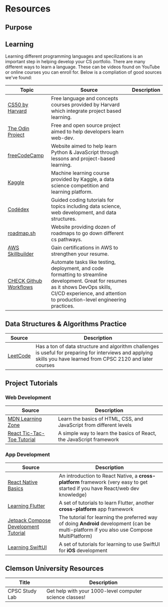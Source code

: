 # Resources
## Purpose

## Learning
Learning different programming languages and specilizations is an important step in helping develop your CS portfolio. There are many different ways to learn a language. These can be videos found on YouTube or online courses you can enroll for. Below is a compliation of good sources we've found:
<!-- 
TO ADD
App dev
AI tutorial
Game Dev tutorial
IOS app dev
Windows app dev

-->
| Topic | Source | Description |
| ---- |-----|-------------|
| [CS50 by Harvard](https://www.edx.org/cs50)| Free language and concepts courses provided by Harvard which integrate project based learning. |
| [The Odin Project](https://www.theodinproject.com/)| Free and open source project aimed to help developers learn web-dev. |
| [freeCodeCamp](https://www.freecodecamp.org/learn/)| Website aimed to help learn Python & JavaScript through lessons and project-based learning. |
| [Kaggle](https://www.kaggle.com/learn/intro-to-machine-learning)| Machine learning course provided by Kaggle, a data science competition and learning platform. |
| [Codédex](https://www.codedex.io/)| Guided coding tutorials for topics including data science, web development, and data structures. |
| [roadmap.sh](https://roadmap.sh/)| Website providing dozen of roadmaps to go down different cs pathways. |
| [AWS Skillbuilder](https://explore.skillbuilder.aws/learn/)| Gain certifications in AWS to strengthen your resume. |
| [CHECK Github Workflows](https://docs.github.com/en/actions/writing-workflows)| Automate tasks like testing, deployment, and code formatting to streamline development. Great for resumes as it shows DevOps skills, CI/CD experience, and attention to production-level engineering practices.| 

## Data Structures & Algorithms Practice
| Source | Description |
|-----|-------------|
| [LeetCode](https://leetcode.com/) | Has a ton of data structure and algorithm challenges is useful for preparing for interviews and applying skills you have learned from CPSC 2120 and later courses |

## Project Tutorials
### Web Development
| Source | Description |
|-----|-------------|
| [MDN Learning Zone](https://developer.mozilla.org/en-US/docs/Learn_web_development) | Learn the basics of HTML, CSS, and JavaScript from different levels |
| [React Tic-Tac-Toe Tutorial](https://react.dev/learn/tutorial-tic-tac-toe) | A simple way to learn the basics of React, the JavaScript framework |

### App Development
| Source | Description |
|-----|-------------|
| [React Native Basics](https://reactnative.dev/docs/tutorial) | An introduction to React Native, a **cross-platform** framework (very easy to get started if you have React/web dev knowledge) |
| [Learning Flutter](https://flutter.dev/learn) | A set of tutorials to learn Flutter, another **cross-platform** app framework |
| [Jetpack Compose Development Tutorial](https://developer.android.com/develop/ui/compose/tutorial) | The tutorial for learning the preferred way of doing **Android** development (can be multi-platform if you also use Compose MultiPlatform) |
| [Learning SwiftUI](https://developer.apple.com/tutorials/swiftui-concepts) | A set of tutorials for learning to use SwiftUI for **iOS** development |

## Clemson University Resources
| Title | Description |
|-------|-------------|
| CPSC Study Lab | Get help with your 1000-level computer science classes! |
